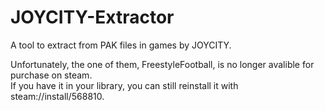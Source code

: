 # JOYCITY-Extractor
 A tool to extract from PAK files in games by JOYCITY.

 Unfortunately, the one of them, FreestyleFootball, is no longer avalible for purchase on steam.<br>
 If you have it in your library, you can still reinstall it with steam://install/568810.
